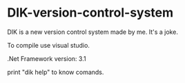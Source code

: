 # DIK-version-control-system
DIK is a new version control system made by me. It's a joke.

To compile use visual studio.

.Net Framework version: 3.1

print "dik help" to know comands.
